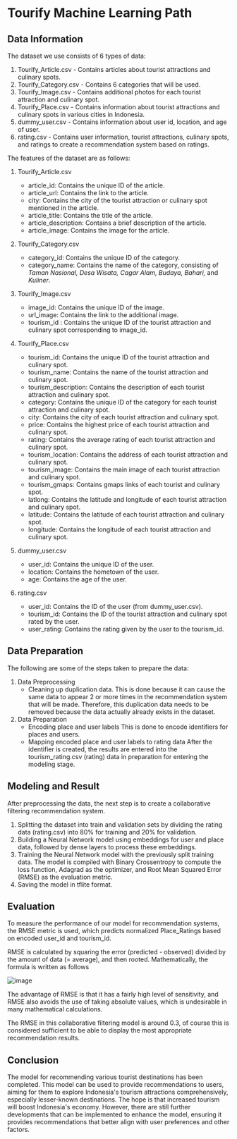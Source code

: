 # Tourify Machine Learning Path

## Data Information
The dataset we use consists of 6 types of data:

1. Tourify_Article.csv - Contains articles about tourist attractions and culinary spots.
2. Tourify_Category.csv - Contains 6 categories that will be used.
3. Tourify_Image.csv - Contains additional photos for each tourist attraction and culinary spot.
4. Tourify_Place.csv - Contains information about tourist attractions and culinary spots in various cities in Indonesia.
5. dummy_user.csv - Contains information about user id, location, and age of user.
6. rating.csv - Contains user information, tourist attractions, culinary spots, and ratings to create a recommendation system based on ratings.

The features of the dataset are as follows:

1. Tourify_Article.csv
   - article_id: Contains the unique ID of the article.
   - article_url: Contains the link to the article.
   - city: Contains the city of the tourist attraction or culinary spot mentioned in the article.
   - article_title: Contains the title of the article.
   - article_description: Contains a brief description of the article.
   - article_image: Contains the image for the article.

2. Tourify_Category.csv
   - category_id: Contains the unique ID of the category.
   - category_name: Contains the name of the category, consisting of _Taman Nasional, Desa Wisata, Cagar Alam, Budaya, Bahari,_ and _Kuliner_.
     
3. Tourify_Image.csv
   - image_id: Contains the unique ID of the image.
   - url_image: Contains the link to the additional image.
   - tourism_id : Contains the unique ID of the tourist attraction and culinary spot corresponding to image_id.

4. Tourify_Place.csv
   - tourism_id: Contains the unique ID of the tourist attraction and culinary spot.
   - tourism_name: Contains the name of the tourist attraction and culinary spot.
   - tourism_description: Contains the description of each tourist attraction and culinary spot.
   - category: Contains the unique ID of the category for each tourist attraction and culinary spot.
   - city: Contains the city of each tourist attraction and culinary spot.
   - price: Contains the highest price of each tourist attraction and culinary spot.
   - rating: Contains the average rating of each tourist attraction and culinary spot.
   - tourism_location: Contains the address of each tourist attraction and culinary spot.
   - tourism_image: Contains the main image of each tourist attraction and culinary spot.
   - tourism_gmaps: Contains gmaps links of each tourist and culinary spot.
   - latlong: Contains the latitude and longitude of each tourist attraction and culinary spot.
   - latitude: Contains the latitude of each tourist attraction and culinary spot.
   - longitude: Contains the longitude of each tourist attraction and culinary spot.

5. dummy_user.csv
   - user_id: Contains the unique ID of the user.
   - location: Contains the hometown of the user.
   - age: Contains the age of the user.

6. rating.csv
   - user_id: Contains the ID of the user (from dummy_user.csv).
   - tourism_id: Contains the ID of the tourist attraction and culinary spot rated by the user.
   - user_rating: Contains the rating given by the user to the tourism_id.
  
## Data Preparation
The following are some of the steps taken to prepare the data:
1. Data Preprocessing
    - Cleaning up duplication data.
        This is done because it can cause the same data to appear 2 or more times in the recommendation system that will be made. Therefore, this duplication data needs to be removed because the data actually already exists in the dataset.
2. Data Preparation
    - Encoding place and user labels 
        This is done to encode identifiers for places and users.
    - Mapping encoded place and user labels to rating data
        After the identifier is created, the results are entered into the tourism_rating.csv (rating) data in preparation for entering the modeling stage.

## Modeling and Result
After preprocessing the data, the next step is to create a collaborative filtering recommendation system.
1. Splitting the dataset into train and validation sets by dividing the rating data (rating.csv) into 80% for training and      20% for validation.
2. Building a Neural Network model using embeddings for user and place data, followed by dense layers to process these          embeddings.
3. Training the Neural Network model with the previously split training data. The model is compiled with Binary Crossentropy    to compute the loss function, Adagrad as the optimizer, and Root Mean Squared Error (RMSE) as the evaluation metric.
4. Saving the model in tflite format.

## Evaluation
To measure the performance of our model for recommendation systems, the RMSE metric is used, which predicts normalized Place_Ratings based on encoded user_id and tourism_id.

RMSE is calculated by squaring the error (predicted - observed) divided by the amount of data (= average), and then rooted. Mathematically, the formula is written as follows

![image](https://github.com/Tourify-Capstone-Project/Tourify-Machine-Learning/assets/170117238/45d1c530-8e3b-4a0c-a5b0-c597ce97aaf7)

The advantage of RMSE is that it has a fairly high level of sensitivity, and RMSE also avoids the use of taking absolute values, which is undesirable in many mathematical calculations.

The RMSE in this collaborative filtering model is around 0.3, of course this is considered sufficient to be able to display the most appropriate recommendation results.

## Conclusion
The model for recommending various tourist destinations has been completed. This model can be used to provide recommendations to users, aiming for them to explore Indonesia's tourism attractions comprehensively, especially lesser-known destinations. The hope is that increased tourism will boost Indonesia's economy. However, there are still further developments that can be implemented to enhance the model, ensuring it provides recommendations that better align with user preferences and other factors.
